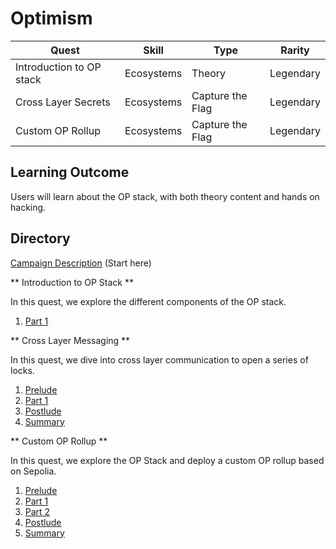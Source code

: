 # Optimism

| Quest                    | Skill      | Type             | Rarity    |
| ------------------------ | ---------- | ---------------- | --------- |
| Introduction to OP stack | Ecosystems | Theory           | Legendary |
| Cross Layer Secrets      | Ecosystems | Capture the Flag | Legendary |
| Custom OP Rollup         | Ecosystems | Capture the Flag | Legendary |

## Learning Outcome

Users will learn about the OP stack, with both theory content and hands on hacking.

## Directory

[Campaign Description](./description.md) (Start here)

** Introduction to OP Stack **

In this quest, we explore the different components of the OP stack.

1. [Part 1](./introduction-to-op-stack/introduction-to-op-stack.md)

** Cross Layer Messaging **

In this quest, we dive into cross layer communication to open a series of locks.

1. [Prelude](./cross-layer-messaging/description/prelude.md)
2. [Part 1](./cross-layer-messaging/description/part1.md)
3. [Postlude](./cross-layer-messaging/description/postlude.md)
4. [Summary](./cross-layer-messaging/description/summary.md)

** Custom OP Rollup **

In this quest, we explore the OP Stack and deploy a custom OP rollup based on Sepolia.

1. [Prelude](./custom-op-rollup/description/prelude.md)
2. [Part 1](./custom-op-rollup/description/part1.md)
3. [Part 2](./custom-op-rollup/description/part2.md)
4. [Postlude](./custom-op-rollup/description/postlude.md)
5. [Summary](./custom-op-rollup/description/summary.md)
